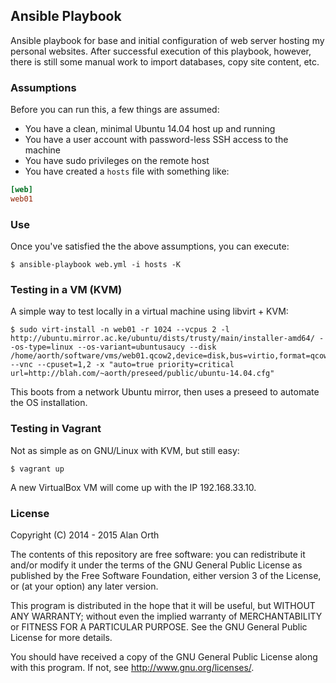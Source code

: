 ## Ansible Playbook

Ansible playbook for base and initial configuration of web server hosting my personal websites.  After successful execution of this playbook, however, there is still some manual work to import databases, copy site content, etc.

### Assumptions
Before you can run this, a few things are assumed:

- You have a clean, minimal Ubuntu 14.04 host up and running
- You have a user account with password-less SSH access to the machine
- You have sudo privileges on the remote host
- You have created a `hosts` file with something like:

```ini
[web]
web01
```

### Use
Once you've satisfied the the above assumptions, you can execute:

    $ ansible-playbook web.yml -i hosts -K

### Testing in a VM (KVM)
A simple way to test locally in a virtual machine using libvirt + KVM:

    $ sudo virt-install -n web01 -r 1024 --vcpus 2 -l http://ubuntu.mirror.ac.ke/ubuntu/dists/trusty/main/installer-amd64/ --os-type=linux --os-variant=ubuntusaucy --disk /home/aorth/software/vms/web01.qcow2,device=disk,bus=virtio,format=qcow2,size=40 --vnc --cpuset=1,2 -x "auto=true priority=critical url=http://blah.com/~aorth/preseed/public/ubuntu-14.04.cfg"

This boots from a network Ubuntu mirror, then uses a preseed to automate the OS installation.

### Testing in Vagrant
Not as simple as on GNU/Linux with KVM, but still easy:

    $ vagrant up

A new VirtualBox VM will come up with the IP 192.168.33.10.

### License
Copyright (C) 2014 - 2015 Alan Orth

The contents of this repository are free software: you can redistribute
it and/or modify it under the terms of the GNU General Public License
as published by the Free Software Foundation, either version 3 of the
License, or (at your option) any later version.

This program is distributed in the hope that it will be useful,
but WITHOUT ANY WARRANTY; without even the implied warranty of
MERCHANTABILITY or FITNESS FOR A PARTICULAR PURPOSE.  See the
GNU General Public License for more details.

You should have received a copy of the GNU General Public License
along with this program.  If not, see <http://www.gnu.org/licenses/>.
